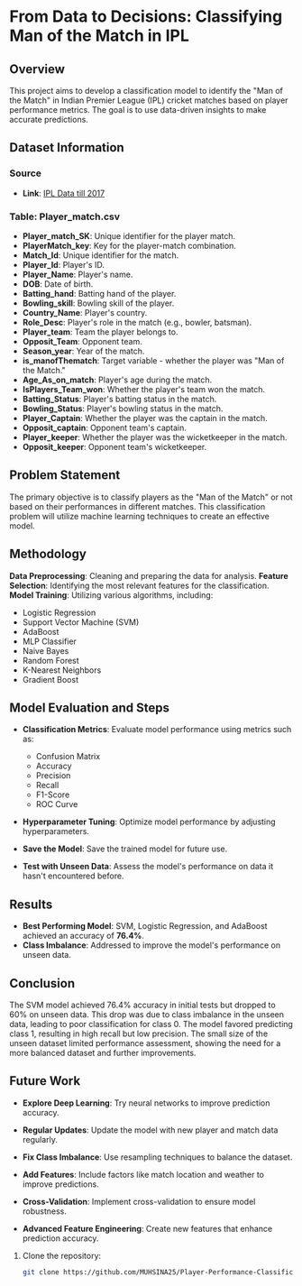 # From Data to Decisions: Classifying Man of the Match in IPL

## Overview
This project aims to develop a classification model to identify the "Man of the Match" in Indian Premier League (IPL) cricket matches based on player performance metrics. The goal is to use data-driven insights to make accurate predictions.
## Dataset Information
### Source
- **Link**: [IPL Data till 2017](https://data.world/mkhuzaima/ipl-data-till-2017)

### Table: Player_match.csv
- **Player_match_SK**: Unique identifier for the player match.
- **PlayerMatch_key**: Key for the player-match combination.
- **Match_Id**: Unique identifier for the match.
- **Player_Id**: Player's ID.
- **Player_Name**: Player's name.
- **DOB**: Date of birth.
- **Batting_hand**: Batting hand of the player.
- **Bowling_skill**: Bowling skill of the player.
- **Country_Name**: Player's country.
- **Role_Desc**: Player's role in the match (e.g., bowler, batsman).
- **Player_team**: Team the player belongs to.
- **Opposit_Team**: Opponent team.
- **Season_year**: Year of the match.
- **is_manofThematch**: Target variable - whether the player was "Man of the Match."
- **Age_As_on_match**: Player's age during the match.
- **IsPlayers_Team_won**: Whether the player's team won the match.
- **Batting_Status**: Player's batting status in the match.
- **Bowling_Status**: Player's bowling status in the match.
- **Player_Captain**: Whether the player was the captain in the match.
- **Opposit_captain**: Opponent team's captain.
- **Player_keeper**: Whether the player was the wicketkeeper in the match.
- **Opposit_keeper**: Opponent team's wicketkeeper.


## Problem Statement
The primary objective is to classify players as the "Man of the Match" or not based on their performances in different matches. This classification problem will utilize machine learning techniques to create an effective model.

## Methodology
**Data Preprocessing**: Cleaning and preparing the data for analysis.
**Feature Selection**: Identifying the most relevant features for the classification.
**Model Training**: Utilizing various algorithms, including:
   - Logistic Regression
   - Support Vector Machine (SVM)
   - AdaBoost
   - MLP Classifier
   - Naive Bayes
   - Random Forest
   - K-Nearest Neighbors
   - Gradient Boost
##  Model Evaluation and Steps

- **Classification Metrics**: Evaluate model performance using metrics such as:
  - Confusion Matrix
  - Accuracy
  - Precision
  - Recall
  - F1-Score
  - ROC Curve

- **Hyperparameter Tuning**: Optimize model performance by adjusting hyperparameters.

- **Save the Model**: Save the trained model for future use.

- **Test with Unseen Data**: Assess the model's performance on data it hasn't encountered before.



## Results
- **Best Performing Model**: SVM, Logistic Regression, and AdaBoost achieved an accuracy of **76.4%**.
- **Class Imbalance**: Addressed to improve the model's performance on unseen data.
## Conclusion

The SVM model achieved 76.4% accuracy in initial tests but dropped to 60% on unseen data. This drop was due to class imbalance in the unseen data, leading to poor classification for class 0. The model favored predicting class 1, resulting in high recall but low precision. The small size of the unseen dataset limited performance assessment, showing the need for a more balanced dataset and further improvements.



##  Future Work
- **Explore Deep Learning**: Try neural networks to improve prediction accuracy.
  
- **Regular Updates**: Update the model with new player and match data regularly.

- **Fix Class Imbalance**: Use resampling techniques to balance the dataset.

- **Add Features**: Include factors like match location and weather to improve predictions.

- **Cross-Validation**: Implement cross-validation to ensure model robustness.

- **Advanced Feature Engineering**: Create new features that enhance prediction accuracy.


1. Clone the repository:
   ```bash
   git clone https://github.com/MUHSINA25/Player-Performance-Classification-in-Cricket.git



